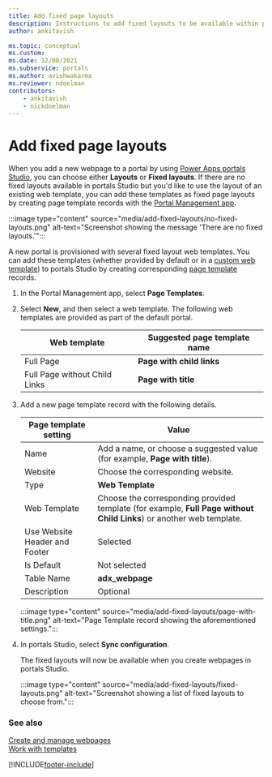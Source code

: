 ```yaml
---
title: Add fixed page layouts
description: Instructions to add fixed layouts to be available within portals Studio.
author: ankitavish

ms.topic: conceptual
ms.custom: 
ms.date: 12/08/2021
ms.subservice: portals
ms.author: avishwakarma
ms.reviewer: ndoelman
contributors:
    - ankitavish
    - nickdoelman
---
```


# Add fixed page layouts
When you add a new webpage to a portal by using [Power Apps portals Studio](../portal-designer-anatomy.md), you can choose either **Layouts** or **Fixed layouts**. If there are no fixed layouts available in portals Studio but you'd like to use the layout of an existing web template, you can add these templates as fixed page layouts by creating page template records with the [Portal Management app](configure-portal.md).

:::image type="content" source="media/add-fixed-layouts/no-fixed-layouts.png" alt-text="Screenshot showing the message 'There are no fixed layouts.'":::

A new portal is provisioned with several fixed layout web templates. You can add these templates (whether provided by default or in a [custom web template](../liquid/create-custom-template.md)) to portals Studio by creating corresponding [page template](page-templates.md) records.

1. In the Portal Management app, select **Page Templates**.

1. Select **New**, and then select a web template. The following web templates are provided as part of the default portal.

    | Web template | Suggested page template name |
    | - | - |
    | Full Page | **Page with child links** |
    | Full Page without Child Links | **Page with title** |

1. Add a new page template record with the following details.

    | Page template setting | Value |
    | - | - |
    | Name | Add a name, or choose a suggested value (for example, **Page with title**). |
    | Website | Choose the corresponding website. |
    | Type | **Web Template** |
    | Web Template | Choose the corresponding provided template (for example, **Full Page without Child Links**) or another web template. |
    | Use Website Header and Footer | Selected |
    | Is Default | Not selected |
    | Table Name | **adx_webpage** |
    | Description | Optional |

    :::image type="content" source="media/add-fixed-layouts/page-with-title.png" alt-text="Page Template record showing the aforementioned settings.":::

1. In portals Studio, select **Sync configuration**.

   The fixed layouts will now be available when you create webpages in portals Studio.

   :::image type="content" source="media/add-fixed-layouts/fixed-layouts.png" alt-text="Screenshot showing a list of fixed layouts to choose from.":::

### See also

[Create and manage webpages](../create-manage-webpages.md) <br>
[Work with templates](../work-with-templates.md)


[!INCLUDE[footer-include](../../../includes/footer-banner.md)]